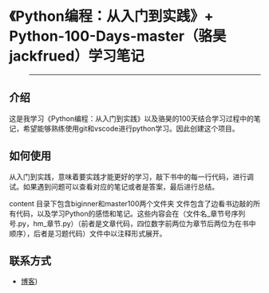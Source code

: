# 《Python编程：从入门到实践》+ Python-100-Days-master（骆昊jackfrued）学习笔记  
  >  ***
## 介绍
这是我学习《Python编程：从入门到实践》以及骆昊的100天结合学习过程中的笔记，希望能够熟练使用git和vscode进行python学习。因此创建这个项目。
## 如何使用
从入门到实践，意味着要实践才能更好的学习，敲下书中的每一行代码，进行调试。如果遇到问题可以查看对应的笔记或者是答案，最后进行总结。

content 目录下包含biginner和master100两个文件夹 文件包含了边看书边敲的所有代码，以及学习Python的感悟和笔记。这些内容会在（文件名_章节号序列号.py，hm_章节.py）（前者是文章代码，四位数字前两位为章节后两位为在书中顺序），后者是习题代码）文件中以注释形式展开。

## 联系方式

+ [博客](https://home.cnblogs.com/blog/))   

